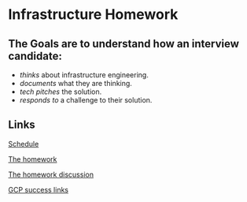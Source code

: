 # Infrastructure Homework

## The Goals are to understand how an interview candidate:

* _thinks_ about infrastructure engineering.
* _documents_ what they are thinking.
* _tech pitches_ the solution.
* _responds to_ a challenge to their solution.

## Links

[Schedule](schedule.md)

[The homework](homework.md)

[The homework discussion](discussion.md)

[GCP success links](gcp_success_links.md)